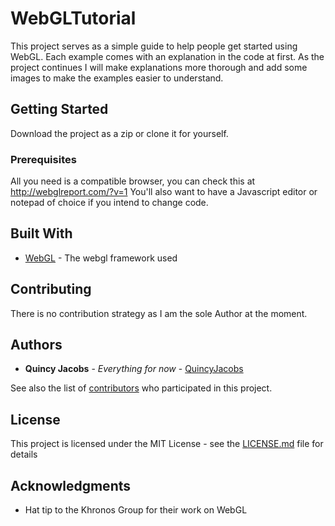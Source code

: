 # WebGLTutorial

This project serves as a simple guide to help people get started using WebGL. Each example comes with an explanation in the code at first. As the project continues I will make explanations more thorough and add some images to make the examples easier to understand.

## Getting Started

Download the project as a zip or clone it for yourself.

### Prerequisites

All you need is a compatible browser, you can check this at http://webglreport.com/?v=1
You'll also want to have a Javascript editor or notepad of choice if you intend to change code.

## Built With

* [WebGL](https://www.khronos.org/webgl/) - The webgl framework used

## Contributing

There is no contribution strategy as I am the sole Author at the moment.

## Authors

* **Quincy Jacobs** - *Everything for now* - [QuincyJacobs](https://github.com/QuincyJacobs)

See also the list of [contributors](https://github.com/your/project/contributors) who participated in this project.

## License

This project is licensed under the MIT License - see the [LICENSE.md](LICENSE.md) file for details

## Acknowledgments

* Hat tip to the Khronos Group for their work on WebGL
